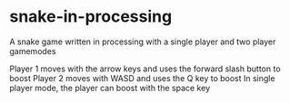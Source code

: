 # snake-in-processing
A snake game written in processing with a single player and two player gamemodes

Player 1 moves with the arrow keys and uses the forward slash button to boost
Player 2 moves with WASD and uses the Q key to boost
In single player mode, the player can boost with the space key

